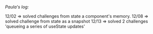 _Paula's log:_

12/02 => solved challenges from state a component's memory.
12/08 => solved challenge from state as a snapshot
12/13 => solved 2 challenges 'queueing a series of useState updates'